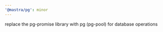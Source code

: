 ```yaml
---
'@mastra/pg': minor
---
```


replace the pg-promise library with pg (pg-pool) for database operations
